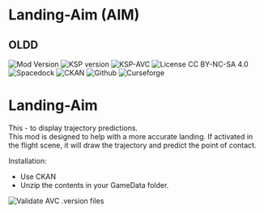 # Landing-Aim (AIM)
## OLDD
![Mod Version](https://img.shields.io/github/v/release/zer0Kerbal/LandingAim?include_prereleases?style=plastic)
![KSP version](https://img.shields.io/endpoint?url=https://raw.githubusercontent.com/zer0Kerbal/LandingAim/master/json/ksp.json?style=plastic) ![KSP-AVC](https://img.shields.io/badge/KSP-AVC--supported-brightgreen.svg?style=plastic) ![License CC BY-NC-SA 4.0](https://img.shields.io/badge/license-CC%20BY--NC--SA%204.0-lightgrey?style=plastic)  
![Spacedock](https://img.shields.io/badge/SpaceDock-listed-blue.svg?style=plastic) ![CKAN](https://img.shields.io/badge/CKAN-Indexed-blue.svg?style=plastic) ![Github](https://img.shields.io/badge/Github-Indexed-blue.svg?style=plastic) ![Curseforge](https://img.shields.io/badge/CurseForge-listed-blue.svg?style=plastic)

# Landing-Aim
This - to display trajectory predictions.  
This mod is designed to help with a more accurate landing. 
If activated in the flight scene, it will draw the trajectory and predict the point of contact.

Installation:
- Use CKAN
- Unzip the contents in your GameData folder.

![Validate AVC .version files](https://github.com/zer0Kerbal/Landing-Aim/workflows/Validate%20AVC%20.version%20files/badge.svg)
